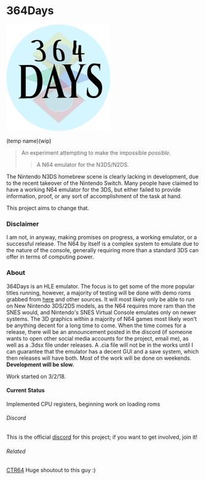 # 364Days

![alt text](https://raw.githubusercontent.com/TheMeowfest/364Days/master/logo_light.png)

(temp name)(wip)
> An experiment attempting to make the impossible *possible*.
>> A N64 emulator for the N3DS/N2DS.

The Nintendo N3DS homebrew scene is clearly lacking in development, due to the recent takeover of the Nintendo Switch. Many people have claimed to have a working N64 emulator for the 3DS, but either failed to provide information, proof, or any sort of accomplishment of the task at hand.

This project aims to change that.

### Disclaimer

I am not, in anyway, making promises on progress, a working emulator, or a successful release. The N64 by itself is a complex system to emulate due to the nature of the console, generally requiring more than a standard 3DS can offer in terms of computing power.

### About

364Days is an HLE emulator.
The focus is to get some of the more popular titles running, however, a majority of testing will be done with demo roms grabbed  from [here](https://www.pouet.net) and other sources. It will most likely only be able to run on New Nintendo 3DS/2DS models, as the N64 requires more ram than the SNES would, and Nintendo's SNES Virtual Console emulates only on newer systems. The 3D graphics within a majority of N64 games most likely won't be anything decent for a long time to come. When the time comes for a release, there will be an announcement posted in the discord (if someone wants to open other social media accounts for the project, email me), as well as a .3dsx file under releases. A .cia file will not be in the works until I can guarantee that the emulator has a decent GUI and a save system, which then releases will have both. Most of the work will be done on weekends.
**Development will be slow.**

Work started on 3/2/18.

#### Current Status

Implemented CPU registers, beginning work on loading roms

###### Discord

This is the official [discord](https://discord.gg/t5tWkZK) for this project; if you want to get involved, join it!

###### Related
[CTR64](https://github.com/machinamentum/CTR64)
Huge shoutout to this guy :)
